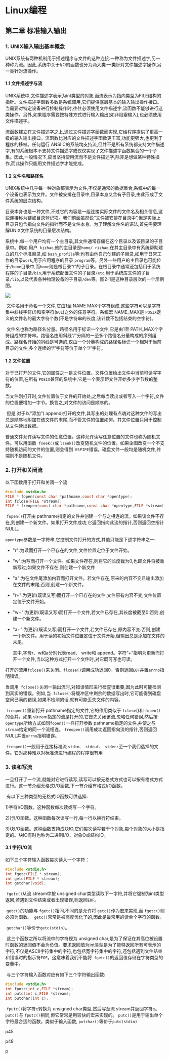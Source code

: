 # Linux编程

## 第二章 标准输入输出

### 1. UNIX输入输出基本概念

​	UNIX系统有两种机制用于描述程序与文件的这种连接:一种称为文件描述字,另一种称为流。因此,系统中关于I/O的函数也分为两大类:一类针对文件描述字操作,另一类针对流操作。

#### 1.1 文件描述字与流

​	UNIX系统中,文件描述字表示为int类型的对象,而流表示为指向类型为FILE结构的指针。文件描述字函数多数是系统调用,它们提供底层基本的输入输出操作接口。当需要对特定设备进行控制操作时,往往必须使用文件描述字,流函数不能够进行这类操作。另外,如果程序需要按特殊方式进行输入输出(如非阻塞输入),也必须使用文件描述字。

​	流函数建立在文件描述字之上,通过文件描述字函数而实现,它给程序提供了更高一级的输入输出接口。流函数比对应的文件描述字函数更丰富,功能更强大,也更利于程序的移植。任何运行 ANSI C的系统均支持流,但并不是所有系统都支持文件描述字,有的系统根本不支持文件描述字或仅仅实现了文件描述字函数集合的一个子集。因此,一般情况下,应当坚持使用流而不是文件描述字,除非是想做某种特殊操作,而此操作只能用文件描述字才能完成。

#### 1.2 文件名和路径名

​	UNIX系统中几乎每一种对象都表示为文件,不仅是通常的数据集合,系统中的每一个设备也表示为文件。文件被安排在目录中,目录本身又含有子目录,由此形成了文件系统的层次结构。

​	目录本身也是一种文件,不过它的内容是一组连接实际文件的文件名及相关信息,这些连接称为链或目录登记项。我们前面虽然说“文件被安排在目录中”,但是实际上目录只包含指向文件的指针而不是文件本身。为了理解文件名的语法,首先需要理解UNIX文件系统的目录层次结构。

​	系统中,每一个用户均有一个主目录,其文件通常存储在这个目录以及该目录的子目录中。例如,用户` kjzhao`,他的主目录是`home/ rizhao`,在其主目录中有系统帮助建立的几个标准目录,如 `bash_profile`等:也有由他自己创建的子目录,如用于日常工作的目录`work`,用于应用程序的目录 `program`等。另外一些用户的主目录也可能位于`/home`目录中,而`home`则是根目录“/”的子目录。在根目录中通常还包括用于系统程序的子目录`/bin`,用于系统配置文件的子目录`/etc`,用于系统库文件的子目录`/lib`,以及代表各种物理设备的子目录`/dev`等。图2-1是这种目录层次的一个示例图。

![](http://117.78.7.207:6789/imgs/2020/10/c69d1394fb49aeeb.png)

​	文件名用于命名一个文件,它由1至 NAME MAX个字符组成,这些字符可以是字符集中斜线字符(/)和空字符(`NUL`)之外的任意字符。系统宏 NAME_MAX是 `POSIX`定义的文件名的最大字符个数(不是字符串的长度,该计数不包括结束的空字符)。

​	文件名也称为路径名分量。路径名用于标识一个文件,它是由1至 PATH_MAX个字符组成的字符串。路径名由用斜线“/”分隔的一至多个路径名分量构成的序列组成。路径名开始的斜线是可选的,仅由一个分量构成的路径名标识一个相对于当前目录的文件,多个连续的“/”字符等价于单个“/”字符。

#### 1.2 文件位置

​	对于已打开的文件,它的属性之一是文件位置。文件位置给出文件中当前可读写字符的位置,在所有 `POSIX`兼容的系统中,它是一个表示距文件开始多少字节数的整数。

​	当文件刚打开时,文件位置位于文件的开始处,之后每当读出或者写入一个字符,文件的位置便增加一字节。换言之,对文件的访问是顺序的。

​	但是,对于以“添加”( append)打开的文件,其写出的处理有点魂对这种文件的写出总是顺序地附加在该文件的末尾,而不管文件的位置如何。其文件位置只用于控制从文件读出数据。

​	普通文件允许读写文件的任意位置。这种允许读写任意位置的文件也称为随机文件。可以用函数` fseek()`或 `lseek()`改变随机文件的位置。如果企图改变一个不支持随机访问的文件的位置,则会得到` ESPIPE`错误。磁盘文件一般均是随机文件,终端则不是随机文件。



### 2. 打开和关闭流

以下函数用于打开和关闭一个流

```C
#include <stdio.h>
FILE * fopen(const char *pathname,const char *opentype);
int fclose(FILE *stream);
FILE * freopen(const char *pathname,const char *opentype,FILE *stream);
```

​	`fopen()`打开由 pathname指定的文件并创建一个与之相连的流。如果该文件不存在,则创建一个新文件。如果打开文件成功,它返回指向此流的指针,否则返回空指针NULL。

​	`opentype`参数是一字符串,它控制文件打开的方式,其值只能是下述字符串之一:

- "r":为读而打开一个已存在的文件,文件位置定位于文件开始。

- "w":为写而打开一个文件。如果文件存在,则将它的长度截为0,也即文件将被重新写过;如果文件不存在,则创建一个新文件

- "a":为在文件尾添加内容而打开文件。若文件存在,原来的内容不变且输出添加在文件的末尾;否则,创建一个新文件。

- "r+":为更新(既读又写)而打开一个已存在的文件,文件原有内容不变,文件位置定位于文件开始。

- "w+":为更新(既读又写)而打开一个文件,若文件已存在,其长度被截至0:否则,创建一个新文件。

- "a+":为更新(既读又写)而打开一个文件,若文件已存在,原内容不变:否则,创建一个新文件。用于读的初始文件位置定位于文件开始,但输出总是添加在文件的末尾。

  其中,字母r、w和a分别代表read、 write和 append。字符“+”指明为更新而打开一个文件,当以这种方式打开一个文件时,对它既可写也可读。

打开的流用`fclose()`来关闭。`flcose()`调用成功返回0，否则返回`EOF`并置`errno`指明错误。

​	当调用` fclose()`关闭一输出流时,对错误情形进行检査很重要,因为此时可能检测到真实的错误。例如,当` fclose()`将缓冲区中剩余的数据写出时,它可能得到磁盘空间已满的错误,如果不检测的话,就有可能丢失文件的内容。

​	`freopen()`重新打开 pathname指定的文件,它的作用类似于 `fclose`()和 `fopen()`的合并。如果 stream指定的流是打开的,它首先关闭该流,忽略任何错误,然后按 `opentype`所给方式如同`fopen()`一样打开参数 pathname指定的文件,并使之与 `stream`给定的同一个流相连。 `freopen()`调用成功返回指向流的指针,否则返回NULL并置`errno`指明错误。

​	`freopen()`一般用于连接标准流 `stdin、 stdout、 stderr`至一个我们选择的文件。它对那种难以对标准流进行编程的程序很有用

### 3. 读和写流

​	一旦打开了一个流,就能对它进行读写,读写可以按无格式方式也可以按有格式方式进行。这一节介绍无格式I/O函数,下一节介绍有格式I/O函数。

​	有以下三种类型的无格式IO函数可供选择:

1)字符I/O函数。这种函数每次读或写一个字符。

2)行I/O函数。这种函数每次读写一行,每一行以换行符结束。

3)块I/O函数。这种函数支持成块IO,它们每次读写若干个对象,每个对象的大小是指定的。块IO有时也称为二进制I/O、对象O或结构IO。

#### 3.1 字符I/O流

如下三个字符输入函数每次读入一个字符：

```c
#include <stdio.h>
int fgetc(FILE * stream);
int getc(FILE * stream);
int getchar(void);
```

​	`fgetc()`从流 stream中按 unsigned char类型读取下一字符,并将它强制为int类型返回,若遇到文件结束或者出现错误,则返回`EOF`。

​	`getc()`的功能与 `fgetc()`相同,不同的是允许将 `getc()`作为宏来实现,而 `fgetc()`则必须为函数。` getc()`常常是被高度优化了的,因此是最常用的读单个字符的函数。

​	`getchar()`等价于`getc(stdin)`。

​	这三个函数之所以将流中的字符视为 unsigned char,是为了保证在其高位被设置时函数的返回值不会为负值。要求返回值为int类型是为了能够返回所有可表示的字符,不仅是ASCII字符集中的字符,也包括宽字符集中的字符,还包括遇到文件结束和错误时的指示符`EOF`。这意味着我们不能将` fgetc()`的返回值存储在字符类型的变量中。

​	与三个字符输入函数对应有如下三个字符输出函数:

```c
#include <stdio.h>
int fputc(int c,FILE *stream);
int putc(int c,FILE *stream);
int putchar(int c);
```

​	`fputc()`将字符c转换为 unsigned char类型,然后写至流 stream并返回字符c。`putc()`与 `fputc()`相同,但它常常是用较快的宏来实现的。 `putc()`是用于输出单个字符最合适的函数。类似于输入函数, `putchar()`等价于`putc(stdin)`

p45

p48









p